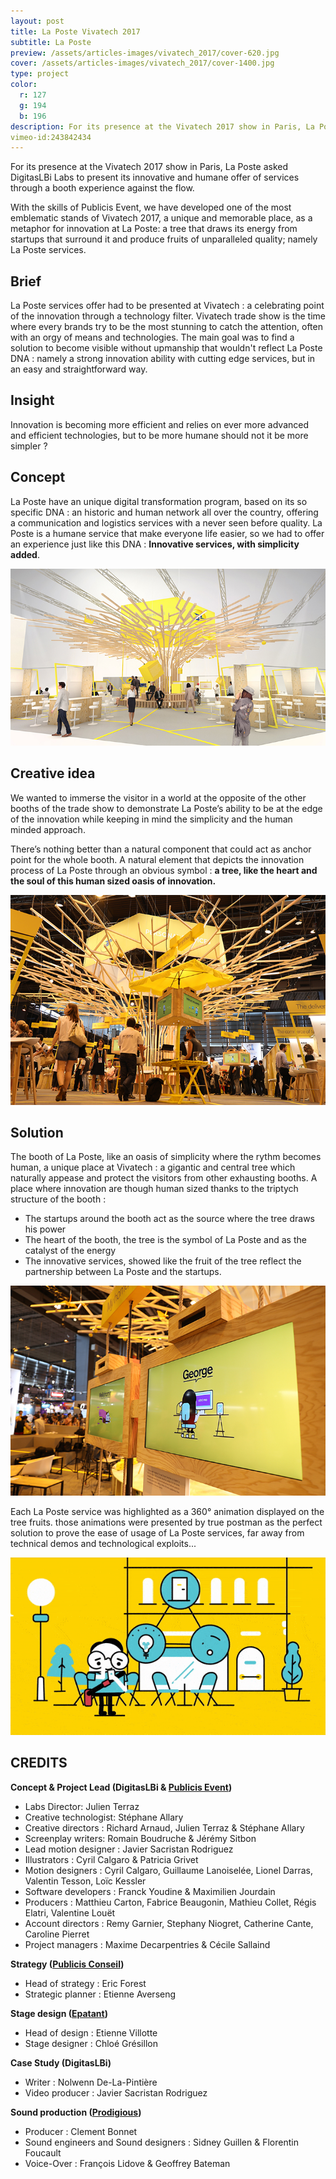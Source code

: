 ```yaml
---
layout: post
title: La Poste Vivatech 2017
subtitle: La Poste
preview: /assets/articles-images/vivatech_2017/cover-620.jpg
cover: /assets/articles-images/vivatech_2017/cover-1400.jpg
type: project
color:
  r: 127
  g: 194
  b: 196
description: For its presence at the Vivatech 2017 show in Paris, La Poste asked DigitasLBi Labs to present its innovative and humane offer of services through a booth experience against the flow. With the skills of Publicis Event, we have developed one of the most emblematic stands of Vivatech 2017, a unique and memorable place, as a metaphor for innovation at La Poste; a tree that draws its energy from startups that surround it and produce fruits of unparalleled quality; namely La Poste services.
vimeo-id:243842434
---
```


For its presence at the Vivatech 2017 show in Paris, La Poste asked DigitasLBi Labs to present its innovative and humane offer of services through a booth experience against the flow.

With the skills of Publicis Event, we have developed one of the most emblematic stands of Vivatech 2017, a unique and memorable place, as a metaphor for innovation at La Poste: a tree that draws its energy from startups that surround it and produce fruits of unparalleled quality; namely La Poste services.

## Brief

La Poste services offer had to be presented at Vivatech : a celebrating point of the innovation through a technology filter. Vivatech trade show is the time where every brands try to be the most stunning to catch the attention, often with an orgy of means and technologies. The main goal was to find a solution to become visible without upmanship that wouldn't reflect La Poste DNA : namely a strong innovation ability with cutting edge services, but in an easy and straightforward way.


## Insight

Innovation is becoming more efficient and relies on ever more advanced and efficient technologies, but to be more humane should not it be more simpler ?


## Concept

La Poste have an unique digital transformation program, based on its so specific DNA : an historic and human network all over the country, offering a communication and logistics services with a never seen before quality. La Poste is a humane service that make everyone life easier, so we had to offer an experience just like this DNA : **Innovative services, with simplicity added**.

![image](/assets/articles-images/vivatech_2017/vivatech_01.jpg)

## Creative idea

We wanted to immerse the visitor in a world at the opposite of the other booths of the trade show to demonstrate La Poste’s ability to be at the edge of the innovation while keeping in mind the simplicity and the human minded approach.

There’s nothing better than a natural component that could act as anchor point for the whole booth. A natural element that depicts the innovation process of La Poste through an obvious symbol : **a tree, like the heart and the soul of this human sized oasis of innovation.**

![image](/assets/articles-images/vivatech_2017/vivatech_02.jpg)



## Solution

The booth of La Poste, like an oasis of simplicity where the rythm becomes human, a unique place at Vivatech : a gigantic and central tree which naturally appease  and protect the visitors from other exhausting booths.
A place where innovation are though human sized thanks to the triptych structure of the booth :

- The startups around the booth act as the source where the tree draws his power
- The heart of the booth, the tree is the symbol of La Poste and as the catalyst of the energy
- The innovative services, showed like the fruit of the tree reflect the partnership between La Poste and the startups.


![image](/assets/articles-images/vivatech_2017/vivatech_03.jpg)


Each La Poste service was highlighted as a 360° animation displayed on the tree fruits. those animations were presented by true postman as the perfect solution to prove the ease of usage of La Poste services, far away from technical demos and technological exploits...

![image](/assets/articles-images/vivatech_2017/vivatech_04.gif)



## CREDITS

**Concept & Project Lead (DigitasLBi & [Publicis Event](https://www.publicisevents.com/))**

- Labs Director: Julien Terraz
- Creative technologist:  Stéphane Allary
- Creative directors : Richard Arnaud, Julien Terraz & Stéphane Allary
- Screenplay writers: Romain Boudruche & Jérémy Sitbon
- Lead motion designer : Javier Sacristan Rodriguez
- Illustrators : Cyril Calgaro & Patricia Grivet
- Motion designers : Cyril Calgaro, Guillaume Lanoiselée, Lionel Darras, Valentin Tesson, Loïc Kessler
- Software developers : Franck Youdine & Maximilien Jourdain
- Producers : Matthieu Carton, Fabrice Beaugonin, Mathieu Collet, Régis Elatri, Valentine Louët
- Account directors : Remy Garnier, Stephany Niogret, Catherine Cante, Caroline Pierret
- Project managers :  Maxime Decarpentries & Cécile Sallaind

**Strategy ([Publicis Conseil](http://www.publicisconseil.fr/))**

- Head of strategy : Eric Forest
- Strategic planner : Etienne Averseng

**Stage design ([Epatant](http://www.epatant.fr/))**

- Head of design : Etienne Villotte
- Stage designer : Chloé Grésillon

**Case Study (DigitasLBi)**

- Writer : Nolwenn De-La-Pintière
- Video producer : Javier Sacristan Rodriguez

**Sound production ([Prodigious](http://www.prodigious.com/))**
- Producer : Clement Bonnet
- Sound engineers and Sound designers : Sidney Guillen & Florentin Foucault
- Voice-Over : François Lidove & Geoffrey Bateman
